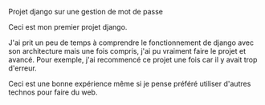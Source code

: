 Projet django sur une gestion de mot de passe

Ceci est mon premier projet django.

J'ai prit un peu de temps à comprendre le fonctionnement de django avec son architecture mais une fois compris, j'ai pu vraiment faire le projet et avancé.
Pour exemple, j'ai recommencé ce projet une fois car il y avait trop d'erreur. 

Ceci est une bonne expérience même si je pense préféré utiliser d'autres technos pour faire du web.
